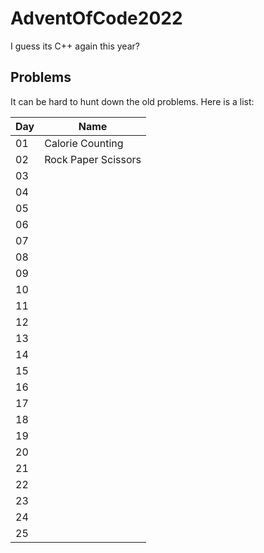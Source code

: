 # AdventOfCode2022

I guess its C++ again this year? 

## Problems

It can be hard to hunt down the old problems. Here is a list:

| Day | Name                | 
| --- | ------------------- |
| 01  | Calorie Counting    |
| 02  | Rock Paper Scissors |
| 03  |                     |
| 04  |                     |
| 05  |                     |
| 06  |                     |
| 07  |                     |
| 08  |                     |
| 09  |                     |
| 10  |                     |
| 11  |                     |
| 12  |                     |
| 13  |                     |
| 14  |                     |
| 15  |                     |
| 16  |                     |
| 17  |                     |
| 18  |                     |
| 19  |                     |
| 20  |                     |
| 21  |                     |
| 22  |                     |
| 23  |                     |
| 24  |                     |
| 25  |                     |